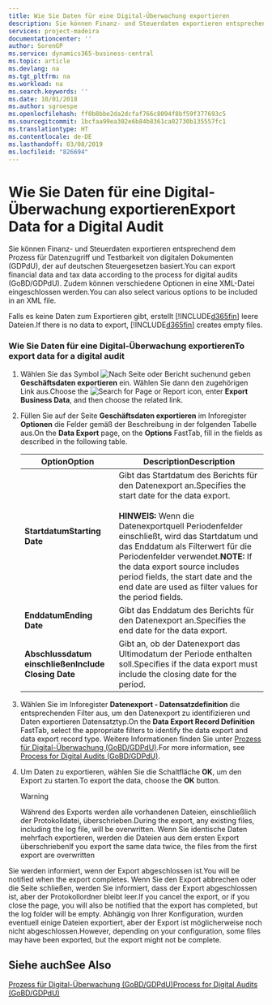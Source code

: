 ```yaml
---
title: Wie Sie Daten für eine Digital-Überwachung exportieren
description: Sie können Finanz- und Steuerdaten exportieren entsprechend dem Prozess für Datenzugriff und Testbarkeit von digitalen Dokumenten (GDPdU), der auf deutschen Steuergesetzen basiert. Zudem können verschiedene Optionen in eine XML-Datei eingeschlossen werden.
services: project-madeira
documentationcenter: ''
author: SorenGP
ms.service: dynamics365-business-central
ms.topic: article
ms.devlang: na
ms.tgt_pltfrm: na
ms.workload: na
ms.search.keywords: ''
ms.date: 10/01/2018
ms.author: sgroespe
ms.openlocfilehash: ff0b8bbe2da2dcfaf766c8094f8bf59f377693c5
ms.sourcegitcommit: 1bcfaa99ea302e6b84b8361ca02730b135557fc1
ms.translationtype: HT
ms.contentlocale: de-DE
ms.lasthandoff: 03/08/2019
ms.locfileid: "826694"
---
```

# <a name="export-data-for-a-digital-audit"></a><span data-ttu-id="79878-104">Wie Sie Daten für eine Digital-Überwachung exportieren</span><span class="sxs-lookup"><span data-stu-id="79878-104">Export Data for a Digital Audit</span></span>
<span data-ttu-id="79878-105">Sie können Finanz- und Steuerdaten exportieren entsprechend dem Prozess für Datenzugriff und Testbarkeit von digitalen Dokumenten (GDPdU), der auf deutschen Steuergesetzen basiert.</span><span class="sxs-lookup"><span data-stu-id="79878-105">You can export financial data and tax data according to the process for digital audits (GoBD/GDPdU).</span></span> <span data-ttu-id="79878-106">Zudem können verschiedene Optionen in eine XML-Datei eingeschlossen werden.</span><span class="sxs-lookup"><span data-stu-id="79878-106">You can also select various options to be included in an XML file.</span></span>  

<span data-ttu-id="79878-107">Falls es keine Daten zum Exportieren gibt, erstellt [!INCLUDE[d365fin](../../includes/d365fin_md.md)] leere Dateien.</span><span class="sxs-lookup"><span data-stu-id="79878-107">If there is no data to export, [!INCLUDE[d365fin](../../includes/d365fin_md.md)] creates empty files.</span></span>  

### <a name="to-export-data-for-a-digital-audit"></a><span data-ttu-id="79878-108">Wie Sie Daten für eine Digital-Überwachung exportieren</span><span class="sxs-lookup"><span data-stu-id="79878-108">To export data for a digital audit</span></span>

1.  <span data-ttu-id="79878-109">Wählen Sie das Symbol ![Nach Seite oder Bericht suchen](../../media/ui-search/search_small.png "Nach Seite oder Bericht suchen")und geben **Geschäftsdaten exportieren** ein. Wählen Sie dann den zugehörigen Link aus.</span><span class="sxs-lookup"><span data-stu-id="79878-109">Choose the ![Search for Page or Report](../../media/ui-search/search_small.png "Search for Page or Report icon") icon, enter **Export Business Data**, and then choose the related link.</span></span>  

2.  <span data-ttu-id="79878-110">Füllen Sie auf der Seite **Geschäftsdaten exportieren** im Inforegister **Optionen** die Felder gemäß der Beschreibung in der folgenden Tabelle aus.</span><span class="sxs-lookup"><span data-stu-id="79878-110">On the **Data Export** page, on the **Options** FastTab, fill in the fields as described in the following table.</span></span>  

    |<span data-ttu-id="79878-111">Option</span><span class="sxs-lookup"><span data-stu-id="79878-111">Option</span></span>|<span data-ttu-id="79878-112">Description</span><span class="sxs-lookup"><span data-stu-id="79878-112">Description</span></span>|  
    |----------------------------------|---------------------------------------|  
    |<span data-ttu-id="79878-113">**Startdatum**</span><span class="sxs-lookup"><span data-stu-id="79878-113">**Starting Date**</span></span>|<span data-ttu-id="79878-114">Gibt das Startdatum des Berichts für den Datenexport an.</span><span class="sxs-lookup"><span data-stu-id="79878-114">Specifies the start date for the data export.</span></span><br /><br /> <span data-ttu-id="79878-115">**HINWEIS:** Wenn die Datenexportquell Periodenfelder einschließt, wird das Startdatum und das Enddatum als Filterwert für die Periodenfelder verwendet.</span><span class="sxs-lookup"><span data-stu-id="79878-115">**NOTE:** If the data export source includes period fields, the start date and the end date are used as filter values for the period fields.</span></span>|  
    |<span data-ttu-id="79878-116">**Enddatum**</span><span class="sxs-lookup"><span data-stu-id="79878-116">**Ending Date**</span></span>|<span data-ttu-id="79878-117">Gibt das Enddatum des Berichts für den Datenexport an.</span><span class="sxs-lookup"><span data-stu-id="79878-117">Specifies the end date for the data export.</span></span>|  
    |<span data-ttu-id="79878-118">**Abschlussdatum einschließen**</span><span class="sxs-lookup"><span data-stu-id="79878-118">**Include Closing Date**</span></span>|<span data-ttu-id="79878-119">Gibt an, ob der Datenexport das Ultimodatum der Periode enthalten soll.</span><span class="sxs-lookup"><span data-stu-id="79878-119">Specifies if the data export must include the closing date for the period.</span></span>|  

3.  <span data-ttu-id="79878-120">Wählen Sie im Inforegister **Datenexport - Datensatzdefinition** die entsprechenden Filter aus, um den Datenexport zu identifizieren und Daten exportieren Datensatztyp.</span><span class="sxs-lookup"><span data-stu-id="79878-120">On the **Data Export Record Definition** FastTab, select the appropriate filters to identify the data export and data export record type.</span></span> <span data-ttu-id="79878-121">Weitere Informationen finden Sie unter [Prozess für Digital-Überwachung (GoBD/GDPdU)](process-for-digital-audits.md).</span><span class="sxs-lookup"><span data-stu-id="79878-121">For more information, see [Process for Digital Audits (GoBD/GDPdU)](process-for-digital-audits.md).</span></span>  

4.  <span data-ttu-id="79878-122">Um Daten zu exportieren, wählen Sie die Schaltfläche **OK**, um den Export zu starten.</span><span class="sxs-lookup"><span data-stu-id="79878-122">To export the data, choose the **OK** button.</span></span>  

    > [!WARNING]  
    >  <span data-ttu-id="79878-123">Während des Exports werden alle vorhandenen Dateien, einschließlich der Protokolldatei, überschrieben.</span><span class="sxs-lookup"><span data-stu-id="79878-123">During the export, any existing files, including the log file, will be overwritten.</span></span> <span data-ttu-id="79878-124">Wenn Sie identische Daten mehrfach exportieren, werden die Dateien aus dem ersten Export überschrieben</span><span class="sxs-lookup"><span data-stu-id="79878-124">If you export the same data twice, the files from the first export are overwritten</span></span>  

 <span data-ttu-id="79878-125">Sie werden informiert, wenn der Export abgeschlossen ist.</span><span class="sxs-lookup"><span data-stu-id="79878-125">You will be notified when the export completes.</span></span> <span data-ttu-id="79878-126">Wenn Sie den Export abbrechen oder die Seite schließen, werden Sie informiert, dass der Export abgeschlossen ist, aber der Protokollordner bleibt leer.</span><span class="sxs-lookup"><span data-stu-id="79878-126">If you cancel the export, or if you close the page, you will also be notified that the export has completed, but the log folder will be empty.</span></span> <span data-ttu-id="79878-127">Abhängig von Ihrer Konfiguration, wurden eventuell einige Dateien exportiert, aber der Export ist möglicherweise noch nicht abgeschlossen.</span><span class="sxs-lookup"><span data-stu-id="79878-127">However, depending on your configuration, some files may have been exported, but the export might not be complete.</span></span>  

## <a name="see-also"></a><span data-ttu-id="79878-128">Siehe auch</span><span class="sxs-lookup"><span data-stu-id="79878-128">See Also</span></span>  
[<span data-ttu-id="79878-129">Prozess für Digital-Überwachung (GoBD/GDPdU)</span><span class="sxs-lookup"><span data-stu-id="79878-129">Process for Digital Audits (GoBD/GDPdU)</span></span>](process-for-digital-audits.md)
